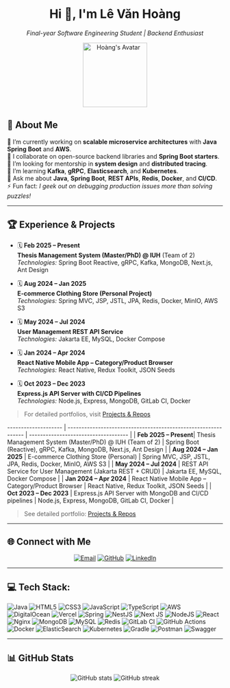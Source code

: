 <!--
  Profile README for Lê Văn Hoàng
  Auto-generated with professional layout
-->

<h1 align="center">Hi 👋, I'm <strong>Lê Văn Hoàng</strong></h1>
<p align="center">
  <em>Final-year Software Engineering Student | Backend Enthusiast</em>
</p>

<p align="center">
  <img src="https://avatars.githubusercontent.com/u/Hoangle1072003?v=4" width="150" alt="Hoàng's Avatar" />
</p>

## 💫 About Me

🔭 I’m currently working on **scalable microservice architectures** with **Java Spring Boot** and **AWS**.<br>
👯 I collaborate on open-source backend libraries and **Spring Boot starters**.<br>
🤝 I’m looking for mentorship in **system design** and **distributed tracing**.<br>
🌱 I’m learning **Kafka**, **gRPC**, **Elasticsearch**, and **Kubernetes**.<br>
💬 Ask me about **Java**, **Spring Boot**, **REST APIs**, **Redis**, **Docker**, and **CI/CD**.<br>
⚡ Fun fact: *I geek out on debugging production issues more than solving puzzles!*<br>

---

## 🏆 Experience & Projects

- 🗓️ **Feb 2025 – Present**  
  **Thesis Management System (Master/PhD) @ IUH** (Team of 2)  
  _Technologies:_ Spring Boot Reactive, gRPC, Kafka, MongoDB, Next.js, Ant Design

- 🗓️ **Aug 2024 – Jan 2025**  
  **E-commerce Clothing Store (Personal Project)**  
  _Technologies:_ Spring MVC, JSP, JSTL, JPA, Redis, Docker, MinIO, AWS S3

- 🗓️ **May 2024 – Jul 2024**  
  **User Management REST API Service**  
  _Technologies:_ Jakarta EE, MySQL, Docker Compose

- 🗓️ **Jan 2024 – Apr 2024**  
  **React Native Mobile App – Category/Product Browser**  
  _Technologies:_ React Native, Redux Toolkit, JSON Seeds

- 🗓️ **Oct 2023 – Dec 2023**  
  **Express.js API Server with CI/CD Pipelines**  
  _Technologies:_ Node.js, Express, MongoDB, GitLab CI, Docker

> For detailed portfolios, visit [Projects & Repos](https://github.com/Hoangle1072003)

-------------------- | -------------------------------------------------------------- | ------------------------------------ |
| **Feb 2025 – Present**| Thesis Management System (Master/PhD) @ IUH (Team of 2)        | Spring Boot (Reactive), gRPC, Kafka, MongoDB, Next.js, Ant Design |
| **Aug 2024 – Jan 2025** | E-commerce Clothing Store (Personal)                          | Spring MVC, JSP, JSTL, JPA, Redis, Docker, MinIO, AWS S3           |
| **May 2024 – Jul 2024** | REST API Service for User Management (Jakarta REST + CRUD)    | Jakarta EE, MySQL, Docker Compose                       |
| **Jan 2024 – Apr 2024** | React Native Mobile App – Category/Product Browser            | React Native, Redux Toolkit, JSON Seeds                  |
| **Oct 2023 – Dec 2023** | Express.js API Server with MongoDB and CI/CD pipelines        | Node.js, Express, MongoDB, GitLab CI, Docker              |

> See detailed portfolio: [Projects & Repos](https://github.com/Hoangle1072003)

---

## 🌐 Connect with Me

<p align="center">
  <a href="mailto:levanhoang.tech.official@gmail.com"><img src="https://img.shields.io/badge/Email-D14836?style=for-the-badge&logo=gmail&logoColor=white" alt="Email"></a>
  <a href="https://github.com/Hoangle1072003"><img src="https://img.shields.io/badge/GitHub-100000?style=for-the-badge&logo=github&logoColor=white" alt="GitHub"></a>
  <a href="https://www.linkedin.com/in/l%C3%AA-v%C4%83n-ho%C3%A0ng-68a053374/"><img src="https://img.shields.io/badge/LinkedIn-0077B5?style=for-the-badge&logo=linkedin&logoColor=white" alt="LinkedIn"></a>
</p>

---

## 💻 Tech Stack:
![Java](https://img.shields.io/badge/java-%23ED8B00.svg?style=for-the-badge&logo=openjdk&logoColor=white) ![HTML5](https://img.shields.io/badge/html5-%23E34F26.svg?style=for-the-badge&logo=html5&logoColor=white) ![CSS3](https://img.shields.io/badge/css3-%231572B6.svg?style=for-the-badge&logo=css3&logoColor=white) ![JavaScript](https://img.shields.io/badge/javascript-%23323330.svg?style=for-the-badge&logo=javascript&logoColor=%23F7DF1E) ![TypeScript](https://img.shields.io/badge/typescript-%23007ACC.svg?style=for-the-badge&logo=typescript&logoColor=white) ![AWS](https://img.shields.io/badge/AWS-%23FF9900.svg?style=for-the-badge&logo=amazon-aws&logoColor=white) ![DigitalOcean](https://img.shields.io/badge/DigitalOcean-%230167ff.svg?style=for-the-badge&logo=digitalOcean&logoColor=white) ![Vercel](https://img.shields.io/badge/vercel-%23000000.svg?style=for-the-badge&logo=vercel&logoColor=white) ![Spring](https://img.shields.io/badge/spring-%236DB33F.svg?style=for-the-badge&logo=spring&logoColor=white) ![NestJS](https://img.shields.io/badge/nestjs-%23E0234E.svg?style=for-the-badge&logo=nestjs&logoColor=white) ![Next JS](https://img.shields.io/badge/Next-black?style=for-the-badge&logo=next.js&logoColor=white) ![NodeJS](https://img.shields.io/badge/node.js-6DA55F?style=for-the-badge&logo=node.js&logoColor=white) ![React](https://img.shields.io/badge/react-%2320232a.svg?style=for-the-badge&logo=react&logoColor=%2361DAFB) ![Nginx](https://img.shields.io/badge/nginx-%23009639.svg?style=for-the-badge&logo=nginx&logoColor=white) ![MongoDB](https://img.shields.io/badge/MongoDB-%234ea94b.svg?style=for-the-badge&logo=mongodb&logoColor=white) ![MySQL](https://img.shields.io/badge/mysql-4479A1.svg?style=for-the-badge&logo=mysql&logoColor=white) ![Redis](https://img.shields.io/badge/redis-%23DD0031.svg?style=for-the-badge&logo=redis&logoColor=white) ![GitLab CI](https://img.shields.io/badge/gitlab%20CI-%23181717.svg?style=for-the-badge&logo=gitlab&logoColor=white) ![GitHub Actions](https://img.shields.io/badge/github%20actions-%232671E5.svg?style=for-the-badge&logo=githubactions&logoColor=white) ![Docker](https://img.shields.io/badge/docker-%230db7ed.svg?style=for-the-badge&logo=docker&logoColor=white) ![ElasticSearch](https://img.shields.io/badge/-ElasticSearch-005571?style=for-the-badge&logo=elasticsearch) ![Kubernetes](https://img.shields.io/badge/kubernetes-%23326ce5.svg?style=for-the-badge&logo=kubernetes&logoColor=white) ![Gradle](https://img.shields.io/badge/Gradle-02303A.svg?style=for-the-badge&logo=Gradle&logoColor=white) ![Postman](https://img.shields.io/badge/Postman-FF6C37?style=for-the-badge&logo=postman&logoColor=white) ![Swagger](https://img.shields.io/badge/-Swagger-%23Clojure?style=for-the-badge&logo=swagger&logoColor=white)


---

## 📊 GitHub Stats

<p align="center">
  <img src="https://github-readme-stats.vercel.app/api?username=Hoangle1072003&theme=dark&show_icons=true&include_all_commits=true" alt="GitHub stats" />
  <img src="https://github-readme-streak-stats.herokuapp.com?user=Hoangle1072003&theme=dark" alt="GitHub streak" />
</p>
